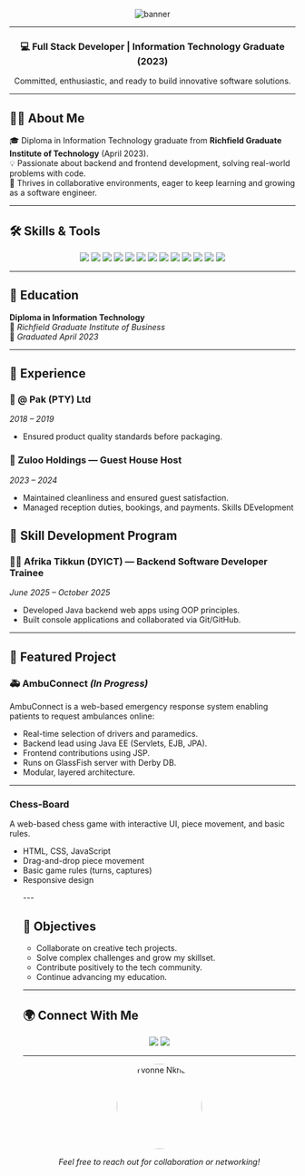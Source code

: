 <p align="center">
  <img src="https://capsule-render.vercel.app/api?type=waving&color=0abde3&height=200&section=header&text=Hi%20I'm%20Yvonne%20Nkhasi!&fontSize=40&fontAlignY=35&desc=Aspiring%20Software%20Developer%20%7C%20Information%20Technology%20Graduate&descAlignY=55&animation=twinkling" alt="banner" />
</p>

---


<h3 align="center">💻 Full Stack Developer | Information Technology Graduate (2023)</h3>
<p align="center">Committed, enthusiastic, and ready to build innovative software solutions.</p>

---

## 👩‍🎓 About Me

🎓 Diploma in Information Technology graduate from **Richfield Graduate Institute of Technology** (April 2023).  
💡 Passionate about backend and frontend development, solving real-world problems with code.  
🌱 Thrives in collaborative environments, eager to keep learning and growing as a software engineer.

---

## 🛠️ Skills & Tools

<p align="center">
  <img src="https://img.shields.io/badge/PHP-777BB4?style=for-the-badge&logo=php&logoColor=white" />
  <img src="https://img.shields.io/badge/Java-ED8B00?style=for-the-badge&logo=openjdk&logoColor=white" />
  <img src="https://img.shields.io/badge/GlassFish-339933?style=for-the-badge&logo=glassfish&logoColor=white" />
  <img src="https://img.shields.io/badge/C++-00599C?style=for-the-badge&logo=c%2B%2B&logoColor=white" />
  <img src="https://img.shields.io/badge/Visual_Basic-5C2D91?style=for-the-badge&logo=visual-basic&logoColor=white" />
  <img src="https://img.shields.io/badge/MySQL-00758F?style=for-the-badge&logo=mysql&logoColor=white" />
  <img src="https://img.shields.io/badge/JPA-FF6F00?style=for-the-badge&logo=java&logoColor=white" />
  <img src="https://img.shields.io/badge/Derby-007396?style=for-the-badge&logo=apache&logoColor=white" />
  <img src="https://img.shields.io/badge/HTML5-E34F26?style=for-the-badge&logo=html5&logoColor=white" />
  <img src="https://img.shields.io/badge/CSS3-1572B6?style=for-the-badge&logo=css3&logoColor=white" />
  <img src="https://img.shields.io/badge/JavaScript-F7DF1E?style=for-the-badge&logo=javascript&logoColor=black" />
  <img src="https://img.shields.io/badge/Git-F05032?style=for-the-badge&logo=git&logoColor=white" />
  <img src="https://img.shields.io/badge/GitHub-181717?style=for-the-badge&logo=github&logoColor=white" />
</p>

---

## 🧠 Education

**Diploma in Information Technology**  
📍 *Richfield Graduate Institute of Business*  
📅 *Graduated April 2023*

---

## 💼 Experience

### 🏢 @ Pak (PTY) Ltd  
*2018 – 2019*  
- Ensured product quality standards before packaging.

### 🏨 Zuloo Holdings — Guest House Host  
*2023 – 2024*  
- Maintained cleanliness and ensured guest satisfaction.  
- Managed reception duties, bookings, and payments.
  Skills DEvelopment

## 💼 Skill Development Program

### 👩‍💻 Afrika Tikkun (DYICT) — Backend Software Developer Trainee 
*June 2025 – October 2025*  
- Developed Java backend web apps using OOP principles.  
- Built console applications and collaborated via Git/GitHub.

---

## 🚀 Featured Project

### 🚑 AmbuConnect *(In Progress)*  
AmbuConnect is a web-based emergency response system enabling patients to request ambulances online:  
- Real-time selection of drivers and paramedics.  
- Backend lead using Java EE (Servlets, EJB, JPA).  
- Frontend contributions using JSP.  
- Runs on GlassFish server with Derby DB.  
- Modular, layered architecture.

- ---
 <h3>Chess-Board</h3>
      <p>A web-based chess game with interactive UI, piece movement, and basic rules.</p>
      <ul>
        <li>HTML, CSS, JavaScript</li>
        <li>Drag-and-drop piece movement</li>
        <li>Basic game rules (turns, captures)</li>
        <li>Responsive design</li>    
      <p>
---

## 🌟 Objectives

- Collaborate on creative tech projects.  
- Solve complex challenges and grow my skillset.  
- Contribute positively to the tech community.  
- Continue advancing my education.

---

## 🌍 Connect With Me

<p align="center">
  <a href="mailto:ynkhasi1@gmail.com"><img src="https://img.shields.io/badge/Email-D14836?style=for-the-badge&logo=gmail&logoColor=white" /></a>
  <a href="https://linkedin.com/in/yvonne-nkhasi-ab5bba378" target="_blank"><img src="https://img.shields.io/badge/LinkedIn-0A66C2?style=for-the-badge&logo=linkedin&logoColor=white" /></a>
</p>

---

<p align="center">
  <img src="https://avatars.githubusercontent.com/u/yourgithubid?v=4" alt="Yvonne Nkhasi" width="150" style="border-radius: 50%;" />
</p>

<p align="center"><em>Feel free to reach out for collaboration or networking!</em></p>
